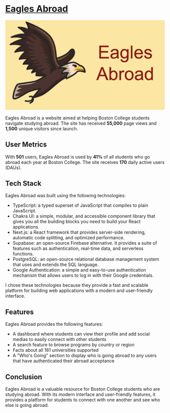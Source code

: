 # [Eagles Abroad](https://eaglesabroad.com)

![Eagles Abroad Banner](./public/og-image.png)

Eagles Abroad is a website aimed at helping Boston College students navigate studying abroad. The site has received **55,000** page views and **1,500** unique visitors since launch. 

## User Metrics

With **501** users, Eagles Abroad is used by **41%** of all students who go abroad each year at Boston College. The site receives **170** daily active users (DAUs).

## Tech Stack

Eagles Abroad was built using the following technologies:

- TypeScript: a typed superset of JavaScript that compiles to plain JavaScript.
- Chakra UI: a simple, modular, and accessible component library that gives you all the building blocks you need to build your React applications.
- Next.js: a React framework that provides server-side rendering, automatic code splitting, and optimized performance.
- Supabase: an open-source Firebase alternative. It provides a suite of features such as authentication, real-time data, and serverless functions.
- PostgreSQL: an open-source relational database management system that uses and extends the SQL language.
- Google Authentication: a simple and easy-to-use authentication mechanism that allows users to log in with their Google credentials.

I chose these technologies because they provide a fast and scalable platform for building web applications with a modern and user-friendly interface.

## Features

Eagles Abroad provides the following features:

- A dashboard where students can view their profile and add social medias to easily connect with other students
- A search feature to browse programs by country or region
- Facts about all 181 universities supported
- A "Who's Going" section to display who is going abroad to any users that have authenticated their abroad acceptance

## Conclusion

Eagles Abroad is a valuable resource for Boston College students who are studying abroad. With its modern interface and user-friendly features, it provides a platform for students to connect with one another and see who else is going abroad.
